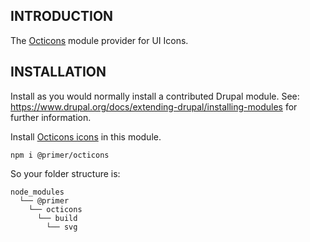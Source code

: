 ## INTRODUCTION

The [Octicons](https://primer.style/foundations/icons) module provider for UI Icons.

## INSTALLATION

Install as you would normally install a contributed Drupal module.
See: https://www.drupal.org/docs/extending-drupal/installing-modules for further
information.

Install [Octicons icons](https://github.com/primer/octicons) in this module.

```shell
npm i @primer/octicons
```

So your folder structure is:

```
node_modules
  └── @primer
    └── octicons
      └── build
        └── svg
```

